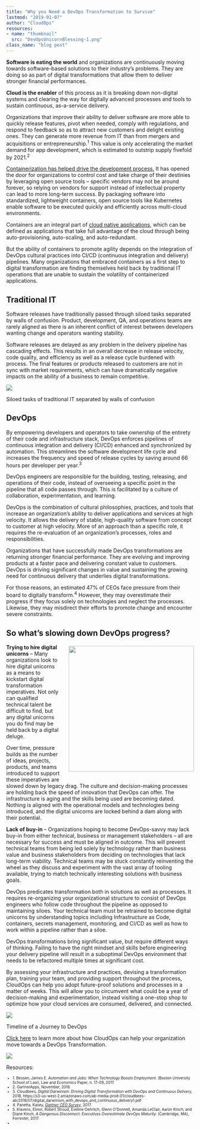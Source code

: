```yaml
---
title: "Why you Need a DevOps Transformation to Survive"
lastmod: "2019-01-07"
author: "CloudOps"
resources:
- name: "thumbnail"
  src: "DevOpsUnicornBlessing-1.png"
class_name: "blog post"
---
```


<p><strong>Software is eating the world</strong> and organizations are continuously moving towards software-based solutions to their industry’s problems. They are doing so as part of digital transformations that allow them to deliver stronger financial performances.</p>

<p><strong>Cloud is the enabler</strong> of this process as it is breaking down non-digital systems and clearing the way for digitally advanced processes and tools to sustain continuous, as-a-service delivery.</p>

<p>Organizations that improve their ability to deliver software are more able to quickly release features, pivot when needed, comply with regulations, and respond to feedback so as to attract new customers and delight existing ones. They can generate more revenue from IT than from mergers and acquisitions or entrepreneurship.<sup>1</sup> This value is only accelerating the market demand for app development, which is estimated to outstrip supply fivefold by 2021.<sup>2</sup></p>

<p><a href="https://www.cloudops.com/2017/07/docker-and-kubernetes-what-is-the-value-of-containerization/">Containerization has helped drive the development process.</a> It has opened the door for organizations to control cost and take charge of their destinies by leveraging open source tools – specific vendors may not be around forever, so relying on vendors for support instead of intellectual property can lead to more long-term success. By packaging software into standardized, lightweight containers, open source tools like Kubernetes enable software to be executed quickly and efficiently across multi-cloud environments.</p>

<p>Containers are an integral part of <a href="https://www.cloudops.com/2018/11/why-cloud-native-cloud-agnostic-platforms-and-automation-driving-business-value/">cloud native applications</a>, which can be defined as applications that take full advantage of the cloud through being auto-provisioning, auto-scaling, and auto-redundant.</p>

<p>But the ability of containers to promote agility depends on the integration of DevOps cultural practices into CI/CD (continuous integration and delivery) pipelines. Many organizations that embraced containers as a first step to digital transformation are finding themselves held back by traditional IT operations that are unable to sustain the volatility of containerized applications.</p>

<h2><strong>Traditional IT</strong></h2>

<p>Software releases have traditionally passed through siloed tasks separated by walls of confusion. Product, development, QA, and operations teams are rarely aligned as there is an inherent conflict of interest between developers wanting change and operators wanting stability.</p>

<p>Software releases are delayed as any problem in the delivery pipeline has cascading effects. This results in an overall decrease in release velocity, code quality, and efficiency as well as a release cycle burdened with process. The final features or products released to customers are not in sync with market requirements, which can have dramatically negative impacts on the ability of a business to remain competitive. &nbsp;</p>

<img src="/images/blog/post/Siloed-tasks-of-traditional-IT-separated-by-walls-of-confusion.png"><figcaption>Siloed tasks of traditional IT separated by walls of confusion</figcaption>

<h2><strong>DevOps </strong></h2>

<p>By empowering developers and operators to take ownership of the entirety of their code and infrastructure stack, DevOps enforces pipelines of continuous integration and delivery (CI/CD) enhanced and synchronized by automation. This streamlines the software development life cycle and increases the frequency and speed of release cycles by saving around 66 hours per developer per year.<sup>3</sup></p>

<p>DevOps engineers are responsible for the building, testing, releasing, and operations of their code, instead of overseeing a specific point in the pipeline that all code passes through. This is facilitated by a culture of collaboration, experimentation, and learning.</p>

<p>DevOps is the combination of cultural philosophies, practices, and tools that increase an organization’s ability to deliver applications and services at high velocity. It allows the delivery of stable, high-quality software from concept to customer at high velocity. More of an approach than a specific role, it requires the re-evaluation of an organization’s processes, roles and responsibilities.</p>

<p>Organizations that have successfully made DevOps transformations are returning stronger financial performance. They are evolving and improving products at a faster pace and delivering constant value to customers. DevOps is driving significant changes in value and sustaining the growing need for continuous delivery that underlies digital transformations.</p>

<p>For those reasons, an estimated 47% of CEOs face pressure from their board to digitally transform.<sup>4</sup> However, they may overestimate their progress if they focus solely on technologies and neglect the processes. Likewise, they may misdirect their efforts to promote change and encounter severe constraints.</p>

<h2>So what’s slowing down DevOps progress?</h2>

<img style="width: 336px; float: right;  margin: 5px 0 20px 20px;" src="/images/blog/post/Digital-Unicorns-Wanted-1.png">

<p><strong>Trying to hire digital unicorns</strong> – Many organizations look to hire digital unicorns as a means to kickstart digital transformation imperatives. Not only can qualified technical talent be difficult to find, but any digital unicorns you do find may be held back by a digital deluge.</p>

<p>Over time, pressure builds as the number of ideas, projects, products, and teams introduced to support these imperatives are slowed down by legacy drag. The culture and decision-making processes are holding back the speed of innovation that DevOps can offer. The infrastructure is aging and the skills being used are becoming dated. Nothing is aligned with the operational models and technologies being introduced, and the digital unicorns are locked behind a dam along with their potential.</p>

<p><strong>Lack of buy-in</strong> – Organizations hoping to become DevOps-savvy may lack buy-in from either technical, business or management stakeholders – all are necessary for success and must be aligned in outcome. This will prevent technical teams from being led solely by technology rather than business value and business stakeholders from deciding on technologies that lack long-term viability. Technical teams may be stuck constantly reinventing the wheel as they discuss and experiment with the vast array of tooling available, trying to match technically interesting solutions with business goals.</p>

<p>DevOps predicates transformation both in solutions as well as processes. It requires re-organizing your organizational structure to consist of DevOps engineers who follow code throughout the pipeline as opposed to maintaining siloes. Your technical team must be retrained to become digital unicorns by understanding topics including Infrastructure as Code, containers, secrets management, monitoring, and CI/CD as well as how to work within a pipeline rather than a siloe.</p>

<p>DevOps transformations bring significant value, but require different ways of thinking. Failing to have the right mindset and skills before engineering your delivery pipeline will result in a suboptimal DevOps environment that needs to be refactored multiple times at significant cost.</p>

<p>By assessing your infrastructure and practices, devising a transformation plan, training your team, and providing support throughout the process, CloudOps can help you adopt future-proof solutions and processes in a matter of weeks. This will allow you to circumvent what could be a year of decision-making and experimentation, instead visiting a one-stop shop to optimize how your cloud services are consumed, delivered, and connected.</p>

<img src="/images/blog/post/Journeying-to-CloudOps-with-or-without-CloudOps.png"><figcaption>Timeline of a Journey to DevOps</figcaption>

<p><a href="https://www.cloudops.com/devops-transformation/">Click here</a> to learn more about how CloudOps can help your organization move towards a DevOps Transformation.</p>

<div class="row">
    <div class="col-xl-8 offset-xl-2 col-lg-10 offset-lg-1 col-md-10 offset-md-1 col-sm-12 col-xs-12 cta-image">
      <img src="/images/blog/cta/white-paper.jpeg">
    </div>
</div>

<p>Resources:</p>
<ul style="font-size: 10px;"><li> 1. Bessen, James E. <em>Automation and Jobs: When Technology Boosts Employment. </em>(Boston University School of Law), Law and Economics Paper, n. 17-09, 2017.</li><li>2. GartnerApps, November, 2016</li><li>3. Cloudbees, <em>Digital Darwinism: Driving Digital Transformation with DevOps and Continuous Delivery, </em>2018, https://s3-us-west-2.amazonaws.com/ab-media-prod-01/cloudbees-ab/2018/07/digital_darwinism_with_devops_and_continuous_delivery1.pdf</li><li>4. Panetta, Kasey, <a href="https://www.gartner.com/smarterwithgartner/2017-ceo-survey-infographic/"><em>Gartner CEO Survey</em></a>, 2017.</li><li>5. Klavens, Elinor, Robert Stroud, Eveline Oehrlich, Glenn O’Donnell, Amanda LeClair, Aaron Kinch, and Diane Kinch, <em>A Dangerous Disconnect: Executives Overestimate DevOps Maturity. </em>(Cambridge, MA), Forrester, 2017.</li><li></li></ul>